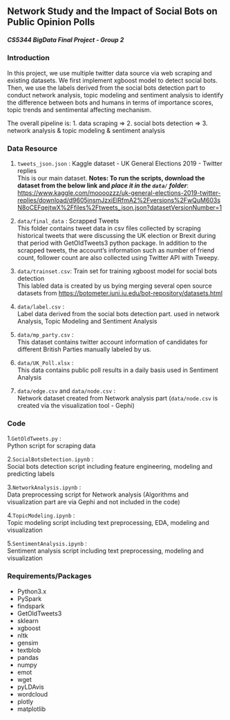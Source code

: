 ## Network Study and the Impact of Social Bots on Public Opinion Polls  
##### CS5344 BigData Final Project - Group 2  

   
### Introduction  
  
In this project, we use multiple twitter data source via web scraping and existing datasets. We first implement xgboost model to detect social bots. Then, we use the labels derived from the social bots detection part to conduct network analysis, topic modeling and sentiment analysis to identify the difference between bots and humans in terms of importance scores, topic trends and sentimental affecting mechanism.    

The overall pipeline is: 1. data scraping => 2. social bots detection => 3. network analysis & topic modeling & sentiment analysis  


### Data Resource

1. ```tweets_json.json``` : Kaggle dataset - UK General Elections 2019 - Twitter replies  
This is our main dataset. 
**Notes: To run the scripts, download the dataset from the below link and *place it in the ```data/``` folder***:   
https://www.kaggle.com/moooozzz/uk-general-elections-2019-twitter-replies/download/d9605jnsmJzxiElRfmA2%2Fversions%2FwQuM603sN8oCEFqejtwX%2Ffiles%2Ftweets_json.json?datasetVersionNumber=1

2. ```data/final_data``` : Scrapped Tweets  
This folder contains tweet data in csv files collected by scraping historical tweets that were discussing the UK election 
or Brexit during that period with GetOldTweets3 python package. In addition to the scrapped tweets, the account’s information 
such as number of friend count, follower count are also collected using Twitter API with Tweepy. 

3. ```data/trainset.csv```: Train set for training xgboost model for social bots detection    
This labled data is created by us bying merging several open source datasets from 
https://botometer.iuni.iu.edu/bot-repository/datasets.html
  
4. ```data/label.csv``` :   
Label data derived from the social bots detection part. used in network Analysis, Topic Modeling and Sentiment Analysis  
  
5. ```data/mp_party.csv``` :   
This dataset contains twitter account information of candidates for different British Parties manually labeled by us.
  
6. ```data/UK_Poll.xlsx``` :   
This data contains public poll results in a daily basis used in Sentiment Analysis  

7. ```data/edge.csv``` and ```data/node.csv``` :  
Network dataset created from Network analysis part (```data/node.csv``` is created via the visualization tool - Gephi)
  
### Code

1.```GetOldTweets.py``` :  
Python script for scraping data  

2.```SocialBotsDetection.ipynb``` :  
Social bots detection script including feature engineering, modeling and predicting labels  

3.```NetworkAnalysis.ipynb``` :  
Data preprocessing script for Network analysis (Algorithms and visualization part are via Gephi and not included in the code)  

4.```TopicModeling.ipynb``` :  
Topic modeling script including text preprocessing, EDA, modeling and visualization  

5.```SentimentAnalysis.ipynb``` :  
Sentiment analysis script including text preprocessing, modeling and visualization  
  
  

### Requirements/Packages

- Python3.x
- PySpark  
- findspark
- GetOldTweets3  
- sklearn  
- xgboost  
- nltk  
- gensim  
- textblob  
- pandas  
- numpy  
- emot  
- wget  
- pyLDAvis  
- wordcloud  
- plotly  
- matplotlib  
